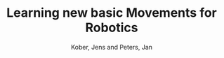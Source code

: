 ---
collection: conference
permalink: /publications/Kober2009AMS
pubtype: conference 
title: "Learning new basic Movements for Robotics" 
author: "Kober, Jens and Peters, Jan" 
year: 2009
avenue: Autonome Mobile Systeme (AMS) 
url:  
pages: 105--112 
code:  
video:  
abstract: 
---